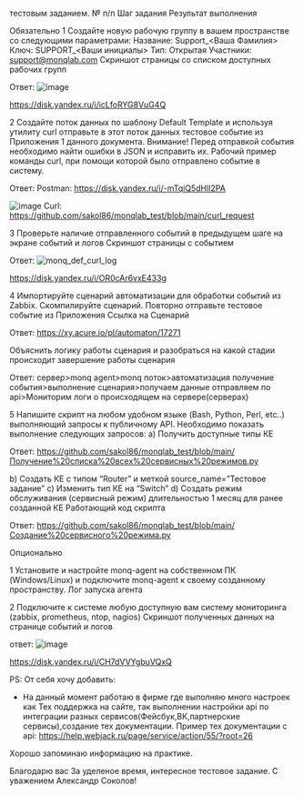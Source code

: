 тестовым заданием.
№ п/п
Шаг задания 
Результат выполнения 
 
Обязательно
1
Создайте новую рабочую группу в вашем пространстве со следующими параметрами:
Название: Support_<Ваша Фамилия>
Ключ: SUPPORT_<Ваши инициалы>
Тип: Открытая
Участники: support@monqlab.com 
Скриншот страницы со списком доступных рабочих групп

Ответ:
![image](https://user-images.githubusercontent.com/86907205/212981435-3a3ff97c-37e0-45ca-a370-d67b813f77f2.png)

https://disk.yandex.ru/i/icLfoRYG8VuG4Q



2
Создайте поток данных по шаблону Default Template и используя утилиту curl отправьте в этот поток данных тестовое событие из Приложения 1 данного документа.
Внимание!
Перед отправкой события необходимо найти ошибки в JSON и исправить их. 
Рабочий пример команды curl, при помощи которой было отправлено событие в систему.


Ответ:
Postman: 
https://disk.yandex.ru/i/-mTqiQ5dHlI2PA

![image](https://user-images.githubusercontent.com/86907205/212981645-4420c900-bc39-4f95-bcf7-f25c82bd9e1f.png)
Curl:
https://github.com/sakol86/monqlab_test/blob/main/curl_request
 
 
 

3
Проверьте наличие отправленного событий в предыдущем шаге на экране событий и логов
Скриншот страницы с событием 

Ответ:
![monq_def_curl_log](https://user-images.githubusercontent.com/86907205/212982159-be43b165-4be2-4926-8060-5e8514e33870.png)

https://disk.yandex.ru/i/OR0cAr6vxE433g



4
Импортируйте сценарий автоматизации для обработки событий из Zabbix.
Скомпилируйте сценарий.
Повторно отправьте тестовое событие из Приложения 
Ссылка на Сценарий


Ответ:
https://xy.acure.io/pl/automaton/17271


Объяснить логику работы сценария и разобраться на какой стадии происходит завершение работы сценария


Ответ:
сервер>monq agent>monq поток>автоматизация получение события>выполнение сценария>получаем данные отправляем по api>Мониторим логи о происходящем на сервере(серверах)



5
Напишите скрипт на любом удобном языке (Bash, Python, Perl, etc..) выполняющий запросы к публичному API. 
Необходимо показать выполнение следующих запросов: 
а) Получить доступные типы КЕ 


Ответ:
https://github.com/sakol86/monqlab_test/blob/main/Получение%20списка%20всех%20сервисных%20режимов.py

b) Создать КЕ с типом “Router” и меткой source_name=”Тестовое задание” 
c) Изменить тип КЕ на “Switch” 
d) Создать режим обслуживания (сервисный режим) длительностью 1 месяц для ранее созданной КЕ 
Работающий код скрипта 


Ответ:
https://github.com/sakol86/monqlab_test/blob/main/Создание%20сервисного%20режима.py
 
 
 
Опционально

1
Установите и настройте monq-agent на собственном ПК (Windows/Linux) и подключите monq-agent к своему созданному пространству. 
Лог запуска агента 


 
2
Подключите к системе любую доступную вам систему мониторинга (zabbix, prometheus, ntop, nagios) 
Скриншот полученных данных на странице событий и логов

ответ: 
![image](https://user-images.githubusercontent.com/86907205/212991323-529c3b8b-1084-4ce8-8a9d-772025f03f34.png)

https://disk.yandex.ru/i/CH7dVVYgbuVQxQ
 

 PS: От себя хочу добавить:
 - На данный момент работаю в фирме где выполняю много настроек как Тех поддержка на сайте, так выполнении настройки api по интеграции разных сервисов(Фейсбук,ВК,партнерские сервисы),создание тех документации.
Пример тех документации с api:
https://help.webjack.ru/page/service/action/55/?root=26

Хорошо запоминаю информацию на практике.

Благодарю вас За уделеное время, интересное тестовое задание.
С уважением Александр Соколов!




 

